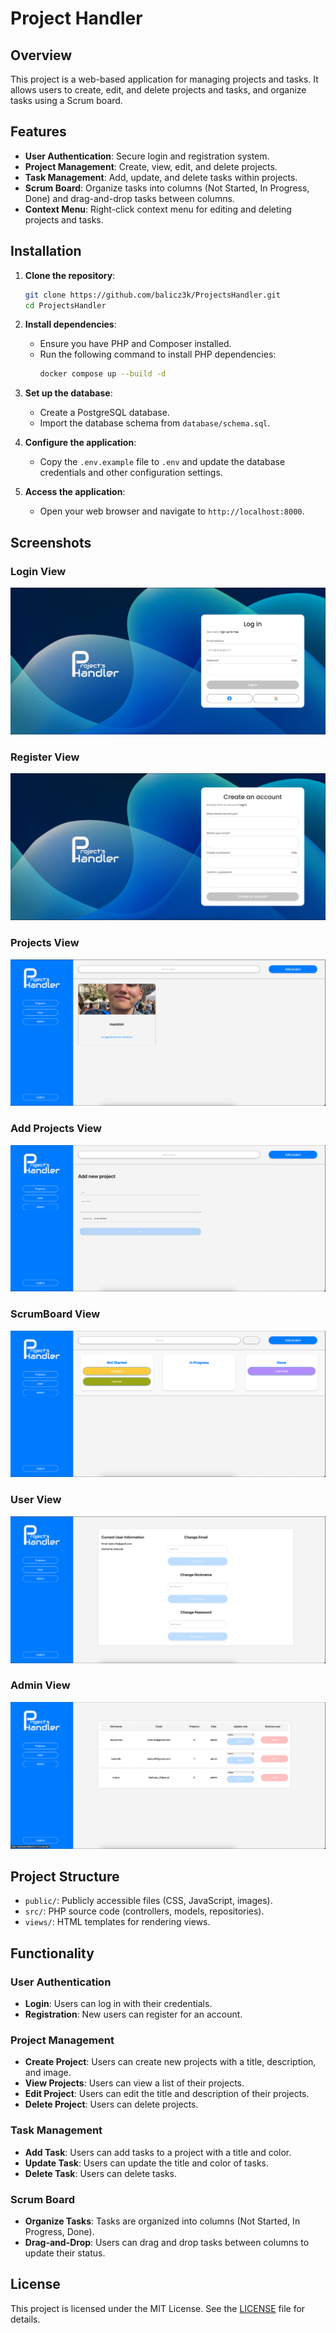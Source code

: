 # Project Handler

## Overview

This project is a web-based application for managing projects and tasks. It allows users to create, edit, and delete projects and tasks, and organize tasks using a Scrum board.

## Features

- **User Authentication**: Secure login and registration system.
- **Project Management**: Create, view, edit, and delete projects.
- **Task Management**: Add, update, and delete tasks within projects.
- **Scrum Board**: Organize tasks into columns (Not Started, In Progress, Done) and drag-and-drop tasks between columns.
- **Context Menu**: Right-click context menu for editing and deleting projects and tasks.

## Installation

1. **Clone the repository**:
    ```bash
    git clone https://github.com/balicz3k/ProjectsHandler.git
    cd ProjectsHandler
    ```

2. **Install dependencies**:
    - Ensure you have PHP and Composer installed.
    - Run the following command to install PHP dependencies:
        ```bash
        docker compose up --build -d
        ```

3. **Set up the database**:
    - Create a PostgreSQL database.
    - Import the database schema from `database/schema.sql`.

4. **Configure the application**:
    - Copy the `.env.example` file to `.env` and update the database credentials and other configuration settings.

5. **Access the application**:
    - Open your web browser and navigate to `http://localhost:8000`.

## Screenshots

### Login View
![Login Page](public/screenshots/login.png)

### Register View
![Login Page](public/screenshots/register.png)

### Projects View
![Projects Page](public/screenshots/projects.png)

### Add Projects View
![Projects Page](public/screenshots/add-project.png)

### ScrumBoard View
![Projects Page](public/screenshots/scrum-board.png)

### User View
![Scrum Board](public/screenshots/user.png)

### Admin View
![Scrum Board](public/screenshots/admin.png)

## Project Structure

- `public/`: Publicly accessible files (CSS, JavaScript, images).
- `src/`: PHP source code (controllers, models, repositories).
- `views/`: HTML templates for rendering views.

## Functionality

### User Authentication

- **Login**: Users can log in with their credentials.
- **Registration**: New users can register for an account.

### Project Management

- **Create Project**: Users can create new projects with a title, description, and image.
- **View Projects**: Users can view a list of their projects.
- **Edit Project**: Users can edit the title and description of their projects.
- **Delete Project**: Users can delete projects.

### Task Management

- **Add Task**: Users can add tasks to a project with a title and color.
- **Update Task**: Users can update the title and color of tasks.
- **Delete Task**: Users can delete tasks.

### Scrum Board

- **Organize Tasks**: Tasks are organized into columns (Not Started, In Progress, Done).
- **Drag-and-Drop**: Users can drag and drop tasks between columns to update their status.

## License

This project is licensed under the MIT License. See the [LICENSE](LICENSE) file for details.